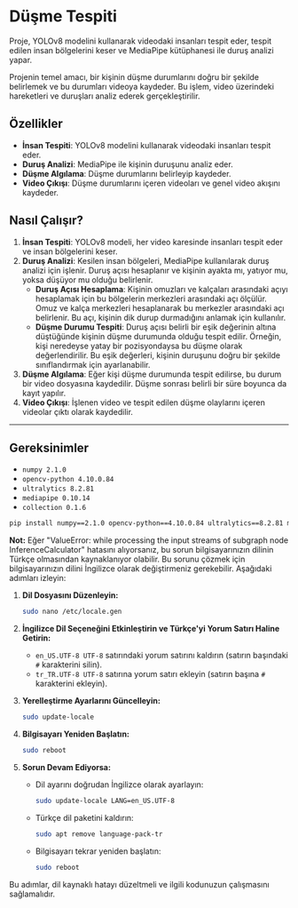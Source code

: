 # Düşme Tespiti

Proje, YOLOv8 modelini kullanarak videodaki insanları tespit eder, tespit edilen insan bölgelerini keser ve MediaPipe kütüphanesi ile duruş analizi yapar.

Projenin temel amacı, bir kişinin düşme durumlarını doğru bir şekilde belirlemek ve bu durumları videoya kaydeder. Bu işlem, video üzerindeki hareketleri ve duruşları analiz ederek gerçekleştirilir.

## Özellikler

- **İnsan Tespiti**: YOLOv8 modelini kullanarak videodaki insanları tespit eder.
- **Duruş Analizi**: MediaPipe ile kişinin duruşunu analiz eder.
- **Düşme Algılama**: Düşme durumlarını belirleyip kaydeder.
- **Video Çıkışı**: Düşme durumlarını içeren videoları ve genel video akışını kaydeder.

## Nasıl Çalışır?

1. **İnsan Tespiti**: YOLOv8 modeli, her video karesinde insanları tespit eder ve insan bölgelerini keser.
2. **Duruş Analizi**: Kesilen insan bölgeleri, MediaPipe kullanılarak duruş analizi için işlenir. Duruş açısı hesaplanır ve kişinin ayakta mı, yatıyor mu, yoksa düşüyor mu olduğu belirlenir.
   - **Duruş Açısı Hesaplama**: Kişinin omuzları ve kalçaları arasındaki açıyı hesaplamak için bu bölgelerin merkezleri arasındaki açı ölçülür. Omuz ve kalça merkezleri hesaplanarak bu merkezler arasındaki açı belirlenir. Bu açı, kişinin dik durup durmadığını anlamak için kullanılır.
   - **Düşme Durumu Tespiti**: Duruş açısı belirli bir eşik değerinin altına düştüğünde kişinin düşme durumunda olduğu tespit edilir. Örneğin, kişi neredeyse yatay bir pozisyondaysa bu düşme olarak değerlendirilir. Bu eşik değerleri, kişinin duruşunu doğru bir şekilde sınıflandırmak için ayarlanabilir.
3. **Düşme Algılama**: Eğer kişi düşme durumunda tespit edilirse, bu durum bir video dosyasına kaydedilir. Düşme sonrası belirli bir süre boyunca da kayıt yapılır.
4. **Video Çıkışı**: İşlenen video ve tespit edilen düşme olaylarını içeren videolar çıktı olarak kaydedilir.

***

## Gereksinimler

- `numpy 2.1.0`
- `opencv-python 4.10.0.84`
- `ultralytics 8.2.81` 
- `mediapipe 0.10.14`
- `collection 0.1.6`

```bash
pip install numpy==2.1.0 opencv-python==4.10.0.84 ultralytics==8.2.81 mediapipe==0.10.14 collection==0.1.6
```

**Not:** Eğer "ValueError: while processing the input streams of subgraph node InferenceCalculator" hatasını alıyorsanız, bu sorun bilgisayarınızın dilinin Türkçe olmasından kaynaklanıyor olabilir. Bu sorunu çözmek için bilgisayarınızın dilini İngilizce olarak değiştirmeniz gerekebilir. Aşağıdaki adımları izleyin:

1. **Dil Dosyasını Düzenleyin:**

    ```bash
    sudo nano /etc/locale.gen
    ```

2. **İngilizce Dil Seçeneğini Etkinleştirin ve Türkçe'yi Yorum Satırı Haline Getirin:**

    - `en_US.UTF-8 UTF-8` satırındaki yorum satırını kaldırın (satırın başındaki `#` karakterini silin).
    - `tr_TR.UTF-8 UTF-8` satırına yorum satırı ekleyin (satırın başına `#` karakterini ekleyin).

3. **Yerelleştirme Ayarlarını Güncelleyin:**

    ```bash
    sudo update-locale
    ```

4. **Bilgisayarı Yeniden Başlatın:**

    ```bash
    sudo reboot
    ```

5. **Sorun Devam Ediyorsa:**

    - Dil ayarını doğrudan İngilizce olarak ayarlayın:

        ```bash
        sudo update-locale LANG=en_US.UTF-8
        ```

    - Türkçe dil paketini kaldırın:

        ```bash
        sudo apt remove language-pack-tr
        ```

    - Bilgisayarı tekrar yeniden başlatın:

        ```bash
        sudo reboot
        ```

Bu adımlar, dil kaynaklı hatayı düzeltmeli ve ilgili kodunuzun çalışmasını sağlamalıdır.

